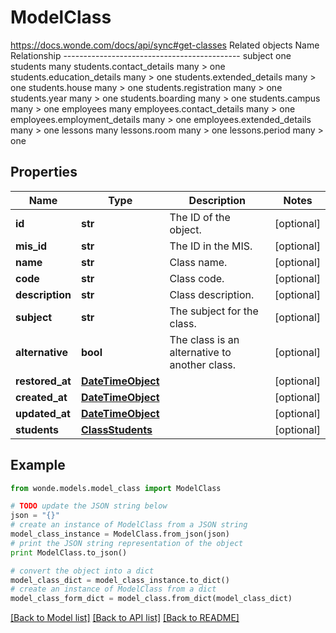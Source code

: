# ModelClass

https://docs.wonde.com/docs/api/sync#get-classes Related objects Name                            Relationship -------------------------------------------- subject                         one students                        many students.contact_details        many > one students.education_details      many > one students.extended_details       many > one students.house                  many > one students.registration           many > one students.year                   many > one students.boarding               many > one students.campus                 many > one employees                       many employees.contact_details       many > one employees.employment_details    many > one employees.extended_details      many > one lessons                         many lessons.room                    many > one lessons.period                  many > one 

## Properties
Name | Type | Description | Notes
------------ | ------------- | ------------- | -------------
**id** | **str** | The ID of the object. | [optional] 
**mis_id** | **str** | The ID in the MIS. | [optional] 
**name** | **str** | Class name. | [optional] 
**code** | **str** | Class code. | [optional] 
**description** | **str** | Class description. | [optional] 
**subject** | **str** | The subject for the class. | [optional] 
**alternative** | **bool** | The class is an alternative to another class. | [optional] 
**restored_at** | [**DateTimeObject**](DateTimeObject.md) |  | [optional] 
**created_at** | [**DateTimeObject**](DateTimeObject.md) |  | [optional] 
**updated_at** | [**DateTimeObject**](DateTimeObject.md) |  | [optional] 
**students** | [**ClassStudents**](ClassStudents.md) |  | [optional] 

## Example

```python
from wonde.models.model_class import ModelClass

# TODO update the JSON string below
json = "{}"
# create an instance of ModelClass from a JSON string
model_class_instance = ModelClass.from_json(json)
# print the JSON string representation of the object
print ModelClass.to_json()

# convert the object into a dict
model_class_dict = model_class_instance.to_dict()
# create an instance of ModelClass from a dict
model_class_form_dict = model_class.from_dict(model_class_dict)
```
[[Back to Model list]](../README.md#documentation-for-models) [[Back to API list]](../README.md#documentation-for-api-endpoints) [[Back to README]](../README.md)


